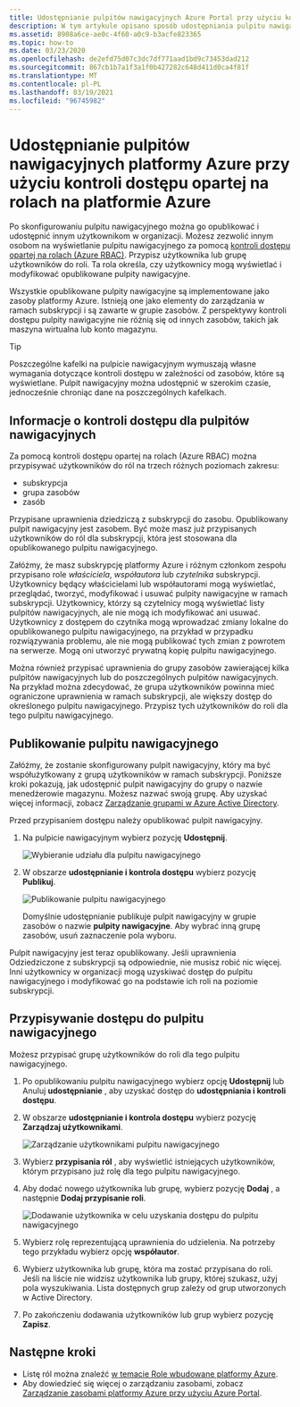 ```yaml
---
title: Udostępnianie pulpitów nawigacyjnych Azure Portal przy użyciu kontroli dostępu opartej na rolach na platformie Azure
description: W tym artykule opisano sposób udostępniania pulpitu nawigacyjnego w Azure Portal przy użyciu kontroli dostępu opartej na rolach platformy Azure.
ms.assetid: 8908a6ce-ae0c-4f60-a0c9-b3acfe823365
ms.topic: how-to
ms.date: 03/23/2020
ms.openlocfilehash: de2efd75d07c3dc7df771aad1bd9c73453dad212
ms.sourcegitcommit: 867cb1b7a1f3a1f0b427282c648d411d0ca4f81f
ms.translationtype: MT
ms.contentlocale: pl-PL
ms.lasthandoff: 03/19/2021
ms.locfileid: "96745982"
---
```

# <a name="share-azure-dashboards-by-using-azure-role-based-access-control"></a>Udostępnianie pulpitów nawigacyjnych platformy Azure przy użyciu kontroli dostępu opartej na rolach na platformie Azure

Po skonfigurowaniu pulpitu nawigacyjnego można go opublikować i udostępnić innym użytkownikom w organizacji. Możesz zezwolić innym osobom na wyświetlanie pulpitu nawigacyjnego za pomocą [kontroli dostępu opartej na rolach (Azure RBAC)](../role-based-access-control/role-assignments-portal.md). Przypisz użytkownika lub grupę użytkowników do roli. Ta rola określa, czy użytkownicy mogą wyświetlać i modyfikować opublikowane pulpity nawigacyjne.

Wszystkie opublikowane pulpity nawigacyjne są implementowane jako zasoby platformy Azure. Istnieją one jako elementy do zarządzania w ramach subskrypcji i są zawarte w grupie zasobów. Z perspektywy kontroli dostępu pulpity nawigacyjne nie różnią się od innych zasobów, takich jak maszyna wirtualna lub konto magazynu.

> [!TIP]
> Poszczególne kafelki na pulpicie nawigacyjnym wymuszają własne wymagania dotyczące kontroli dostępu w zależności od zasobów, które są wyświetlane. Pulpit nawigacyjny można udostępnić w szerokim czasie, jednocześnie chroniąc dane na poszczególnych kafelkach.
> 
> 

## <a name="understanding-access-control-for-dashboards"></a>Informacje o kontroli dostępu dla pulpitów nawigacyjnych

Za pomocą kontroli dostępu opartej na rolach (Azure RBAC) można przypisywać użytkowników do ról na trzech różnych poziomach zakresu:

* subskrypcja
* grupa zasobów
* zasób

Przypisane uprawnienia dziedziczą z subskrypcji do zasobu. Opublikowany pulpit nawigacyjny jest zasobem. Być może masz już przypisanych użytkowników do ról dla subskrypcji, która jest stosowana dla opublikowanego pulpitu nawigacyjnego.

Załóżmy, że masz subskrypcję platformy Azure i różnym członkom zespołu przypisano role *właściciela*, *współautora* lub *czytelnika* subskrypcji. Użytkownicy będący właścicielami lub współautorami mogą wyświetlać, przeglądać, tworzyć, modyfikować i usuwać pulpity nawigacyjne w ramach subskrypcji. Użytkownicy, którzy są czytelnicy mogą wyświetlać listy pulpitów nawigacyjnych, ale nie mogą ich modyfikować ani usuwać. Użytkownicy z dostępem do czytnika mogą wprowadzać zmiany lokalne do opublikowanego pulpitu nawigacyjnego, na przykład w przypadku rozwiązywania problemu, ale nie mogą publikować tych zmian z powrotem na serwerze. Mogą oni utworzyć prywatną kopię pulpitu nawigacyjnego.

Można również przypisać uprawnienia do grupy zasobów zawierającej kilka pulpitów nawigacyjnych lub do poszczególnych pulpitów nawigacyjnych. Na przykład można zdecydować, że grupa użytkowników powinna mieć ograniczone uprawnienia w ramach subskrypcji, ale większy dostęp do określonego pulpitu nawigacyjnego. Przypisz tych użytkowników do roli dla tego pulpitu nawigacyjnego.

## <a name="publish-dashboard"></a>Publikowanie pulpitu nawigacyjnego

Załóżmy, że zostanie skonfigurowany pulpit nawigacyjny, który ma być współużytkowany z grupą użytkowników w ramach subskrypcji. Poniższe kroki pokazują, jak udostępnić pulpit nawigacyjny do grupy o nazwie menedżerowie magazynu. Możesz nazwać swoją grupę. Aby uzyskać więcej informacji, zobacz [Zarządzanie grupami w Azure Active Directory](../active-directory/fundamentals/active-directory-groups-create-azure-portal.md).

Przed przypisaniem dostępu należy opublikować pulpit nawigacyjny.

1. Na pulpicie nawigacyjnym wybierz pozycję **Udostępnij**.

    ![Wybieranie udziału dla pulpitu nawigacyjnego](./media/azure-portal-dashboard-share-access/share-dashboard-for-access-control.png)

1. W obszarze **udostępnianie i kontrola dostępu** wybierz pozycję **Publikuj**.

    ![Publikowanie pulpitu nawigacyjnego](./media/azure-portal-dashboard-share-access/publish-dashboard-for-access-control.png)

     Domyślnie udostępnianie publikuje pulpit nawigacyjny w grupie zasobów o nazwie **pulpity nawigacyjne**. Aby wybrać inną grupę zasobów, usuń zaznaczenie pola wyboru.

Pulpit nawigacyjny jest teraz opublikowany. Jeśli uprawnienia Odziedziczone z subskrypcji są odpowiednie, nie musisz robić nic więcej. Inni użytkownicy w organizacji mogą uzyskiwać dostęp do pulpitu nawigacyjnego i modyfikować go na podstawie ich roli na poziomie subskrypcji.

## <a name="assign-access-to-a-dashboard"></a>Przypisywanie dostępu do pulpitu nawigacyjnego

Możesz przypisać grupę użytkowników do roli dla tego pulpitu nawigacyjnego.

1. Po opublikowaniu pulpitu nawigacyjnego wybierz opcję **Udostępnij** lub Anuluj **udostępnianie** , aby uzyskać dostęp do **udostępniania i kontroli dostępu**.

1. W obszarze **udostępnianie i kontrola dostępu** wybierz pozycję **Zarządzaj użytkownikami**.

    ![Zarządzanie użytkownikami pulpitu nawigacyjnego](./media/azure-portal-dashboard-share-access/manage-users-for-access-control.png)

1. Wybierz **przypisania ról** , aby wyświetlić istniejących użytkowników, którym przypisano już rolę dla tego pulpitu nawigacyjnego.

1. Aby dodać nowego użytkownika lub grupę, wybierz pozycję **Dodaj** , a następnie **Dodaj przypisanie roli**.

    ![Dodawanie użytkownika w celu uzyskania dostępu do pulpitu nawigacyjnego](./media/azure-portal-dashboard-share-access/manage-users-existing-users.png)

1. Wybierz rolę reprezentującą uprawnienia do udzielenia. Na potrzeby tego przykładu wybierz opcję **współautor**.

1. Wybierz użytkownika lub grupę, która ma zostać przypisana do roli. Jeśli na liście nie widzisz użytkownika lub grupy, której szukasz, użyj pola wyszukiwania. Lista dostępnych grup zależy od grup utworzonych w Active Directory.

1. Po zakończeniu dodawania użytkowników lub grup wybierz pozycję **Zapisz**.

## <a name="next-steps"></a>Następne kroki

* Listę ról można znaleźć [w temacie Role wbudowane platformy Azure](../role-based-access-control/built-in-roles.md).
* Aby dowiedzieć się więcej o zarządzaniu zasobami, zobacz [Zarządzanie zasobami platformy Azure przy użyciu Azure Portal](../azure-resource-manager/management/manage-resources-portal.md).